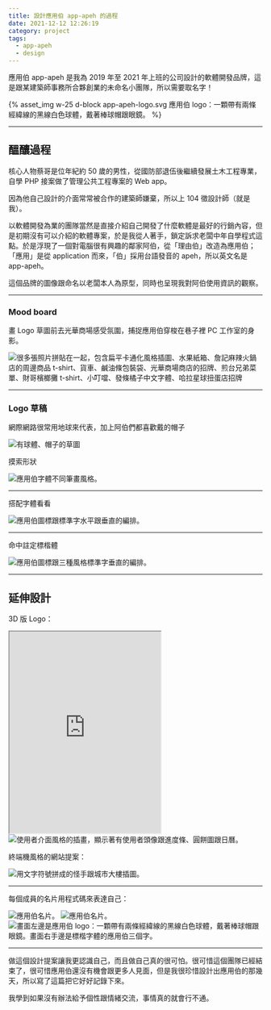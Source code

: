 ```yaml
---
title: 設計應用伯 app-apeh 的過程
date: 2021-12-12 12:26:19
category: project
tags:
  - app-apeh
  - design
---
```


應用伯 app-apeh 是我為 2019 年至 2021 年上班的公司設計的軟體開發品牌，這是跟某建築師事務所合夥創業的未命名小團隊，所以需要取名字！

{% asset_img w-25 d-block app-apeh-logo.svg 應用伯 logo：一顆帶有兩條經緯線的黑線白色球體，戴著棒球帽跟眼鏡。 %}

<!--more-->

---

## 醞釀過程

核心人物蔡哥是位年紀約 50 歲的男性，從國防部退伍後繼續發展土木工程專業，自學 PHP 接案做了管理公共工程專案的 Web app。

因為他自己設計的介面常常被合作的建築師嫌棄，所以上 104 徵設計師（就是我）。

以軟體開發為業的團隊當然是直接介紹自己開發了什麼軟體是最好的行銷內容，但是初期沒有可以介紹的軟體專案，於是我從人著手，鎖定訴求老闆中年自學程式這點。於是浮現了一個對電腦很有興趣的鄰家阿伯，從「理由伯」改造為應用伯；「應用」是從 application 而來，「伯」採用台語發音的 apeh，所以英文名是 app-apeh。

這個品牌的圖像跟命名以老闆本人為原型，同時也呈現我對阿伯使用資訊的觀察。

---

### Mood board

畫 Logo 草圖前去光華商場感受氛圍，捕捉應用伯穿梭在巷子裡 PC 工作室的身影。

<img src="app-apeh-moodboard.png" lazyload class="d-block" alt="很多張照片拼貼在一起，包含扁平卡通化風格插圖、水果紙箱、詹記麻辣火鍋店的周邊商品 t-shirt、貨車、鹹油條包裝袋、光華商場商店的招牌、煎台兄弟菜單、財哥檳榔攤 t-shirt、小叮噹、發條橘子中文字體、哈拉星球扭蛋店招牌">

---

### Logo 草稿

網際網路很常用地球來代表，加上阿伯們都喜歡戴的帽子

<img src="logo-draft-1.png" lazyload class="d-block img-fluid" alt="有球體、帽子的草圖">

摸索形狀

<img src="logo-draft-2.png" lazyload class="img-fluid" alt="應用伯字體不同筆畫風格。">

---

搭配字體看看

<img src="logo-mono.png" lazyload class="d-block img-fluid" alt="應用伯圖標跟標準字水平跟垂直的編排。">

---

命中註定標楷體

<img src="logo-original-stroke.png" lazyload class="d-block img-fluid" alt="應用伯圖標跟三種風格標準字垂直的編排。">

---

## 延伸設計

3D 版 Logo：

<iframe src='https://my.spline.design/appapeh-95e5e13ff6cdc67cb3ce8593861e9809/' fram='0' height='400' scrolling='no' class=' col-sm-7 col-12'></iframe>

<img src="app-apeh-scenario.png" lazyload alt="使用者介面風格的插畫，顯示著有使用者頭像跟進度條、圓餅圖跟日曆。">

終端機風格的網站提案：

<img src="landing.png" lazyload alt="用文字符號拼成的怪手跟城市大樓插圖。">

---

每個成員的名片用程式碼來表達自己：

<img src="bcard.png" lazyload class="d-block img-fluid" alt="應用伯名片。">

<img src="app-apeh-bcard-proposal.jpg" lazyload class="d-block img-fluid" alt="應用伯名片。">

<img src="app-apeh-logo-type.svg" lazyload class="d-block img-fluid" alt="畫面左邊是應用伯 logo：一顆帶有兩條經緯線的黑線白色球體，戴著棒球帽跟眼鏡。畫面右手邊是標楷字體的應用伯三個字。">

---

做這個設計提案讓我更認識自己，而且做自己真的很可怕。很可惜這個團隊已經結束了，很可惜應用伯還沒有機會跟更多人見面，但是我很珍惜設計出應用伯的那幾天，所以寫了這篇把它好好記錄下來。

我學到如果沒有辦法給予個性跟情緒交流，事情真的就會行不通。
